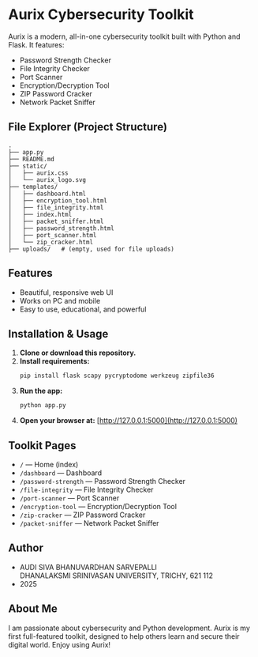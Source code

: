 # Aurix Cybersecurity Toolkit

Aurix is a modern, all-in-one cybersecurity toolkit built with Python and Flask. It features:
- Password Strength Checker
- File Integrity Checker
- Port Scanner
- Encryption/Decryption Tool
- ZIP Password Cracker
- Network Packet Sniffer

## File Explorer (Project Structure)

```
.
├── app.py
├── README.md
├── static/
│   ├── aurix.css
│   └── aurix_logo.svg
├── templates/
│   ├── dashboard.html
│   ├── encryption_tool.html
│   ├── file_integrity.html
│   ├── index.html
│   ├── packet_sniffer.html
│   ├── password_strength.html
│   ├── port_scanner.html
│   └── zip_cracker.html
├── uploads/   # (empty, used for file uploads)
```

## Features
- Beautiful, responsive web UI
- Works on PC and mobile
- Easy to use, educational, and powerful

## Installation & Usage

1. **Clone or download this repository.**
2. **Install requirements:**
   ```sh
   pip install flask scapy pycryptodome werkzeug zipfile36
   ```
3. **Run the app:**
   ```sh
   python app.py
   ```
4. **Open your browser at:**
   [http://127.0.0.1:5000](http://127.0.0.1:5000)

## Toolkit Pages
- `/` — Home (index)
- `/dashboard` — Dashboard
- `/password-strength` — Password Strength Checker
- `/file-integrity` — File Integrity Checker
- `/port-scanner` — Port Scanner
- `/encryption-tool` — Encryption/Decryption Tool
- `/zip-cracker` — ZIP Password Cracker
- `/packet-sniffer` — Network Packet Sniffer

## Author
- AUDI SIVA BHANUVARDHAN SARVEPALLI  
  DHANALAKSMI SRINIVASAN UNIVERSITY, TRICHY, 621 112
- 2025

## About Me
I am passionate about cybersecurity and Python development. Aurix is my first full-featured toolkit, designed to help others learn and secure their digital world. Enjoy using Aurix!

